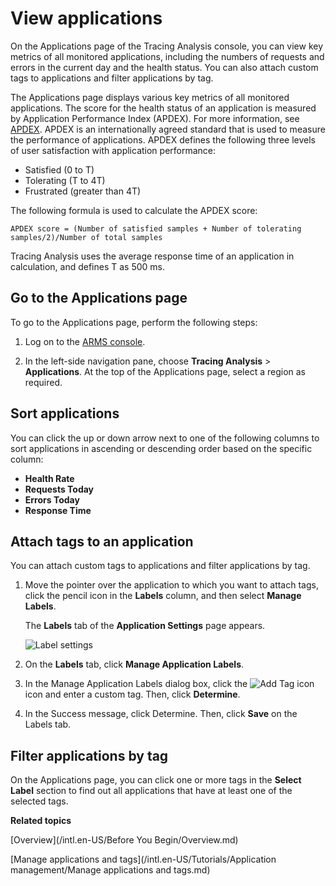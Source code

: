 # View applications

On the Applications page of the Tracing Analysis console, you can view key metrics of all monitored applications, including the numbers of requests and errors in the current day and the health status. You can also attach custom tags to applications and filter applications by tag.

The Applications page displays various key metrics of all monitored applications. The score for the health status of an application is measured by Application Performance Index \(APDEX\). For more information, see [APDEX](http://www.apdex.org/). APDEX is an internationally agreed standard that is used to measure the performance of applications. APDEX defines the following three levels of user satisfaction with application performance:

-   Satisfied \(0 to T\)
-   Tolerating \(T to 4T\)
-   Frustrated \(greater than 4T\)

The following formula is used to calculate the APDEX score:

```
APDEX score = (Number of satisfied samples + Number of tolerating samples/2)/Number of total samples
```

Tracing Analysis uses the average response time of an application in calculation, and defines T as 500 ms.

## Go to the Applications page

To go to the Applications page, perform the following steps:

1.  Log on to the [ARMS console](https://arms-ap-southeast-1.console.aliyun.com/#/home).

2.  In the left-side navigation pane, choose **Tracing Analysis** \> **Applications**. At the top of the Applications page, select a region as required.


## Sort applications

You can click the up or down arrow next to one of the following columns to sort applications in ascending or descending order based on the specific column:

-   **Health Rate**
-   **Requests Today**
-   **Errors Today**
-   **Response Time**

## Attach tags to an application

You can attach custom tags to applications and filter applications by tag.

1.  Move the pointer over the application to which you want to attach tags, click the pencil icon in the **Labels** column, and then select **Manage Labels**.

    The **Labels** tab of the **Application Settings** page appears.

    ![Label settings](https://static-aliyun-doc.oss-accelerate.aliyuncs.com/assets/img/en-US/8429015261/p269958.png)

2.  On the **Labels** tab, click **Manage Application Labels**.

3.  In the Manage Application Labels dialog box, click the ![Add Tag icon](https://static-aliyun-doc.oss-accelerate.aliyuncs.com/assets/img/en-US/5627025261/p269959.png) icon and enter a custom tag. Then, click **Determine**.

4.  In the Success message, click Determine. Then, click **Save** on the Labels tab.


## Filter applications by tag

On the Applications page, you can click one or more tags in the **Select Label** section to find out all applications that have at least one of the selected tags.

**Related topics**  


[Overview](/intl.en-US/Before You Begin/Overview.md)

[Manage applications and tags](/intl.en-US/Tutorials/Application management/Manage applications and tags.md)

